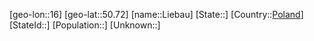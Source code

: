 ﻿---
location: [50.72,16]
type: City
tags:
- geo/City


SpocWebEntityId: 31990
isDeleted: false
confidential: public

---
[geo-lon::16]
[geo-lat::50.72]
[name::Liebau]
[State::]
[Country::[Poland](geo/Continent/Europe/Poland.md)]
[StateId::]
[Population::]
[Unknown::]

